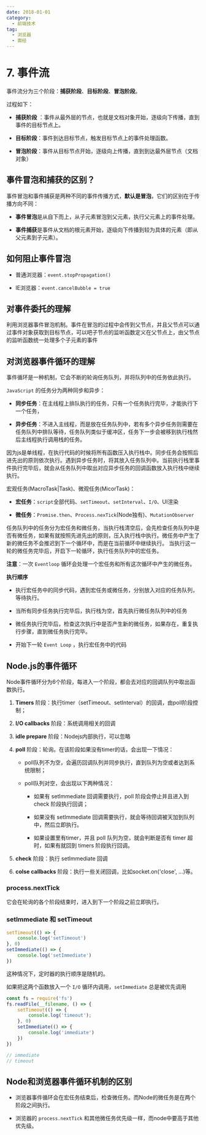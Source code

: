 ```yaml
---
date: 2018-01-01
category:
  - 前端技术
tag:
  - 浏览器
  - 面经
---
```


# 7. 事件流

事件流分为三个阶段：**捕获阶段**、**目标阶段**、**冒泡阶段**。

过程如下：

- **捕获阶段** ：事件从最外层的节点，也就是文档对象开始，逐级向下传播，直到事件的目标节点上。

- **目标阶段**：事件到达目标节点，触发目标节点上的事件处理函数。

- **冒泡阶段**：事件从目标节点开始，逐级向上传播，直到到达最外层节点（文档对象）

## 事件冒泡和捕获的区别？

事件冒泡和事件捕获是两种不同的事件传播方式，**默认是冒泡**，它们的区别在于传播方向不同：

- **事件冒泡**是从自下而上，从子元素冒泡到父元素，执行父元素上的事件处理。

- **事件捕获**是事件从文档的根元素开始，逐级向下传播到较为具体的元素（即从父元素到子元素）。

## 如何阻止事件冒泡

- 普通浏览器：```event.stopPropagation()```

- IE浏览器：```event.cancelBubble = true```

## 对事件委托的理解

利用浏览器事件冒泡机制。事件在冒泡的过程中会传到父节点，并且父节点可以通过事件对象获取到目标节点，可以吧子节点的监听函数定义在父节点上，由父节点的监听函数统一处理多个子元素的事件

## 对浏览器事件循环的理解

事件循环是一种机制，它会不断的轮询任务队列，并将队列中的任务依此执行。

```JavaScript``` 的任务分为两种同步和异步：

- **同步任务**：在主线程上排队执行的任务，只有一个任务执行完毕，才能执行下一个任务，

- **异步任务**：不进入主线程，而是放在任务队列中，若有多个异步任务则需要在任务队列中排队等待，任务队列类似于缓冲区，任务下一步会被移到执行栈然后主线程执行调用栈的任务。

因为js是单线程，在执行代码的时候将所有函数压入执行栈中。同步任务会按照后进先出的原则依次执行。遇到异步任务时，将其放入任务队列中。当前执行栈里事件执行完毕后，就会从任务队列中取出对应异步任务的回调函数放入执行栈中继续执行。

宏观任务(MacroTask|Task)、微观任务(MicorTask)：

- **宏任务**：```script```全部代码、```setTimeout```、```setInterval```、```I/O```、UI渲染

- **微任务**：```Promise.then```、```Process.nexTick```(Node独有)、```MutationObserver```

任务队列中的任务分为宏任务和微任务，当执行栈清空后，会先检查任务队列中是否有微任务，如果有就按照先进先出的原则，压入执行栈中执行。微任务中产生了新的微任务不会推迟到下一个循环中，而是在当前循环中继续执行。 当执行这一轮的微任务完毕后，开启下一轮循环，执行任务队列中的宏任务。

**注意**：一次 ```Eventloop``` 循环会处理一个宏任务和所有这次循环中产生的微任务。

**执行顺序**

- 执行宏任务中的同步代码，遇到宏任务或微任务，分别放入对应的任务队列，等待执行。

- 当所有同步任务执行完毕后，执行栈为空，首先执行微任务队列中的任务

- 微任务执行完毕后，检查这次执行中是否产生新的微任务，如果存在，重复执行步骤，直到微任务执行完毕。

- 开始下一轮 ```Event Loop``` ，执行宏任务中的代码

## Node.js的事件循环

Node事件循环分为6个阶段，每进入一个阶段，都会去对应的回调队列中取出函数执行。

1. **Timers** 阶段：执行timer（setTimeout、setInterval）的回调，由poll阶段控制；

2. **I/O callbacks** 阶段：系统调用相关的回调

3. **idle prepare** 阶段：Nodejs内部执行，可以忽略

4. **poll** 阶段：轮询。在该阶段如果没有timer的话，会出现一下情况：

    - poll队列不为空，会遍历回调队列并同步执行，直到队列为空或者达到系统限制；

    - poll队列对空，会出现以下两种情况：

        - 如果有 setImmediate 回调需要执行，poll 阶段会停止并且进入到 check 阶段执行回调；

        - 如果没有 setImmediate 回调需要执行，就会等待回调被天加到队列中，然后立即执行。
        
        - 如果设置里有timer，并且 poll 队列为空，就会判断是否有 timer 超时，如果有就回到 timers 阶段执行回调。

5. **check** 阶段：执行 setImmediate 回调

6. **colse callbacks** 阶段：执行一些关闭回调，比如socket.on('close', ...)等。

### process.nextTick

它会在轮询的各个阶段结束时，进入到下一个阶段之前立即执行。

### setImmediate 和 setTimeout

```js
setTimeout(() => {
    console.log('setTimeout')
}, 0)
setImmediate(() => {
    console.log('setImmediate')
})

```

这种情况下，定时器的执行顺序是随机的。

如果把这两个函数放入一个 ```I/O``` 循环内调用，```setImmediate``` 总是被优先调用

```js
const fs = require('fs')
fs.readFile(__filename, () => {
    setTimeout(() => {
        console.log('timeout');
    }, 0)
    setImmediate(() => {
        console.log('immediate')
    })
})

// immediate
// timeout
```

## Node和浏览器事件循环机制的区别

- 浏览器事件循环会在宏任务结束后，检查微任务。而Node的微任务是在两个阶段之间执行。

- 浏览器的 ```process.nextTick``` 和其他微任务优先级一样，而node中要高于其他优先级。
